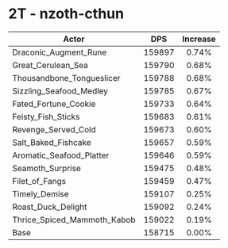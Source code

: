 # 2T - nzoth-cthun
| Actor | DPS | Increase |
|---|:---:|:---:|
|Draconic_Augment_Rune|159897|0.74%|
|Great_Cerulean_Sea|159790|0.68%|
|Thousandbone_Tongueslicer|159788|0.68%|
|Sizzling_Seafood_Medley|159785|0.67%|
|Fated_Fortune_Cookie|159733|0.64%|
|Feisty_Fish_Sticks|159683|0.61%|
|Revenge_Served_Cold|159673|0.60%|
|Salt_Baked_Fishcake|159657|0.59%|
|Aromatic_Seafood_Platter|159646|0.59%|
|Seamoth_Surprise|159475|0.48%|
|Filet_of_Fangs|159459|0.47%|
|Timely_Demise|159107|0.25%|
|Roast_Duck_Delight|159092|0.24%|
|Thrice_Spiced_Mammoth_Kabob|159022|0.19%|
|Base|158715|0.00%|
